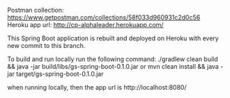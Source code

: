 Postman collection: https://www.getpostman.com/collections/58f033d960931c2d0c56  
Heroku app url: http://cp-alphaleader.herokuapp.com/

This Spring Boot application is rebuilt and deployed on Heroku with every new commit to this branch.  
  
To build and run locally run the following command: ./gradlew clean build && java -jar build/libs/gs-spring-boot-0.1.0.jar or mvn clean install && java -jar target/gs-spring-boot-0.1.0.jar

when running locally, then the app url is http://localhost:8080/
